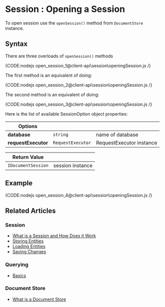 # Session : Opening a Session

To open session use the `openSession()` method from `DocumentStore` instance.

## Syntax

There are three overloads of `openSession()` methods

{CODE:nodejs open_session_1@client-api\session\openingSession.js /}

The first method is an equivalent of doing:

{CODE:nodejs open_session_2@client-api\session\openingSession.js /}

The second method is an equivalent of doing:

{CODE:nodejs open_session_3@client-api\session\openingSession.js /}

Here is the list of available SessionOption object properties:

| Options | | |
| ------------- | ------------- | ----- |
| **database** | `string` | name of database |
| **requestExecutor** | `RequestExecutor` | RequestExecutor instance |


| Return Value | |
| ---------- | --------- |
|`IDocumentSession` | session instance |

## Example

{CODE:nodejs open_session_4@client-api\session\openingSession.js /}

## Related Articles

### Session

- [What is a Session and How Does it Work](../../client-api/session/what-is-a-session-and-how-does-it-work) 
- [Storing Entities](../../client-api/session/storing-entities)
- [Loading Entities](../../client-api/session/loading-entities)
- [Saving Changes](../../client-api/session/saving-changes)

### Querying

- [Basics](../../indexes/querying/basics)

### Document Store

- [What is a Document Store](../../client-api/what-is-a-document-store)
